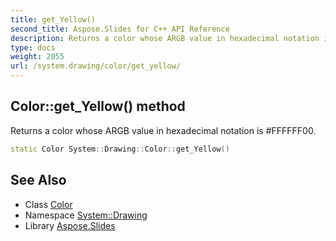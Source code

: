 ```yaml
---
title: get_Yellow()
second_title: Aspose.Slides for C++ API Reference
description: Returns a color whose ARGB value in hexadecimal notation is #FFFFFF00.
type: docs
weight: 2055
url: /system.drawing/color/get_yellow/
---
```

## Color::get_Yellow() method


Returns a color whose ARGB value in hexadecimal notation is #FFFFFF00.

```cpp
static Color System::Drawing::Color::get_Yellow()
```

## See Also

* Class [Color](../)
* Namespace [System::Drawing](../../)
* Library [Aspose.Slides](../../../)